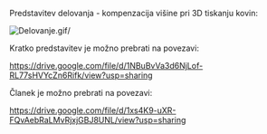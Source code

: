 Predstavitev delovanja - kompenzacija višine pri 3D tiskanju kovin:

<img src="Delovanje.gif" alt="Delovanje.gif" title="Delovanje - predstavitev">/<img>

Kratko predstavitev je možno prebrati na povezavi:

https://drive.google.com/file/d/1NBuBvVa3d6NjLof-RL77sHVYcZn6Rifk/view?usp=sharing

Članek je možno prebrati na povezavi:

https://drive.google.com/file/d/1xs4K9-uXR-FQvAebRaLMvRjxjGBJ8UNL/view?usp=sharing


